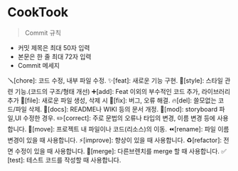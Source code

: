# CookTook


> Commit 규칙

- 커밋 제목은 최대 50자 입력   
- 본문은 한 줄 최대 72자 입력   
- Commit 메세지   

🪛[chore]: 코드 수정, 내부 파일 수정.
✨[feat]: 새로운 기능 구현.
🎨[style]: 스타일 관련 기능.(코드의 구조/형태 개선)
➕[add]: Feat 이외의 부수적인 코드 추가, 라이브러리 추가
🔧[file]: 새로운 파일 생성, 삭제 시
🐛[fix]: 버그, 오류 해결.
🔥[del]: 쓸모없는 코드/파일 삭제.
📝[docs]: README나 WIKI 등의 문서 개정.
💄[mod]: storyboard 파일,UI 수정한 경우.
✏️[correct]: 주로 문법의 오류나 타입의 변경, 이름 변경 등에 사용합니다.
🚚[move]: 프로젝트 내 파일이나 코드(리소스)의 이동.
⏪️[rename]: 파일 이름 변경이 있을 때 사용합니다.
⚡️[improve]: 향상이 있을 때 사용합니다.
♻️[refactor]: 전면 수정이 있을 때 사용합니다.
🔀[merge]: 다른브렌치를 merge 할 때 사용합니다.
✅ [test]: 테스트 코드를 작성할 때 사용합니다.

